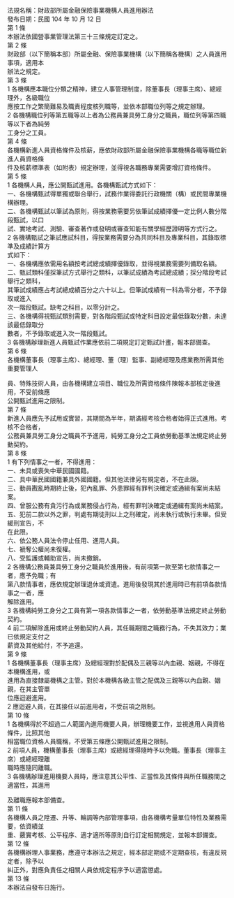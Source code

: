 法規名稱：財政部所屬金融保險事業機構人員進用辦法  
發布日期：民國 104 年 10 月 12 日  
第 1 條  
本辦法依國營事業管理法第三十三條規定訂定之。  
第 2 條  
財政部（以下簡稱本部）所屬金融、保險事業機構（以下簡稱各機構）之人員進用事項，適用本  
辦法之規定。  
第 3 條  
1 各機構應本職位分類之精神，建立人事管理制度，除董事長（理事主席）、總經理外，各級職位  
應按工作之繁簡難易及職責程度核列職等，並依本部職位列等之規定辦理。  
2 各機構職位列等第五職等以上者為公務員兼具勞工身分之職員，職位列等第四職等以下者為純勞  
工身分之工員。  
第 4 條  
各機構新進人員資格條件及核薪，應依財政部所屬金融保險事業機構各職等職位新進人員資格條  
件及核薪標準表（如附表）規定辦理，並得視各職務專業需要增訂資格條件。  
第 5 條  
1 各機構人員，應公開甄試進用。各機構甄試方式如下：  
一、各機構甄試得單獨或聯合舉行，試務作業得委託行政機關（構）或民間專業機構辦理。  
二、各機構甄試以筆試為原則，得按業務需要另依筆試成績擇優一定比例人數分階段甄試，以口  
試、實地考試、測驗、審查著作或發明或審查知能有關學經歷證明等方式行之。  
2 各機構甄試之筆試應試科目，得按業務需要分為共同科目及專業科目，其錄取標準及成績計算方  
式如下：  
一、各機構應依需用名額按考試總成績擇優錄取，並得視業務需要列備取名額。  
二、甄試類科僅採筆試方式舉行之類科，以筆試成績為考試總成績；採分階段考試舉行之類科，  
其筆試成績應占考試總成績百分之六十以上。但筆試成績有一科為零分者，不予錄取或進入  
次一階段甄試。缺考之科目，以零分計之。  
三、各機構得視甄試類別需要，對各階段甄試或特定科目設定最低錄取分數，未達該最低錄取分  
數者，不予錄取或進入次一階段甄試。  
3 各機構辦理新進人員甄試作業應依前二項規定訂定甄試計畫，報本部備查。  
第 6 條  
各機構董事長（理事主席）、總經理、董（理）監事、副總經理及應業務所需其他重要管理人  


員、特殊技術人員，由各機構建立項目、職位及所需資格條件陳報本部核定後進用，不受前條應  
公開甄試進用之限制。  
第 7 條  
新進人員應先予試用或實習，其期間為半年，期滿經考核合格者始得正式進用。考核不合格者，  
公務員兼具勞工身分之職員不予進用，純勞工身分之工員依勞動基準法規定終止勞動契約。  
第 8 條  
1 有下列情事之一者，不得進用：  
一、未具或喪失中華民國國籍。  
二、具中華民國國籍兼具外國國籍。但其他法律另有規定者，不在此限。  
三、動員戡亂時期終止後，犯內亂罪、外患罪經有罪判決確定或通緝有案尚未結案。  
四、曾服公務有貪污行為或業務侵占行為，經有罪判決確定或通緝有案尚未結案。  
五、犯前二款以外之罪，判處有期徒刑以上之刑確定，尚未執行或執行未畢。但受緩刑宣告，不  
在此限。  
六、依公務人員法令停止任用、進用人員。  
七、褫奪公權尚未復權。  
八、受監護或輔助宣告，尚未撤銷。  
2 各機構公務員兼具勞工身分之職員於進用後，有前項第一款至第七款情事之一者，應予免職；有  
第八款情事者，應依規定辦理退休或資遣。進用後發現其於進用時已有前項各款情事之一者，應  
解除進用。  
3 各機構純勞工身分之工員有第一項各款情事之一者，依勞動基準法規定終止勞動契約。  
4 前二項解除進用或終止勞動契約人員，其任職期間之職務行為，不失其效力；業已依規定支付之  
薪資及其他給付，不予追還。  
第 9 條  
1 各機構董事長（理事主席）及總經理對於配偶及三親等以內血親、姻親，不得在本機構進用，或  
進用為直接隸屬機構之主管。對於本機構各級主管之配偶及三親等以內血親、姻親，在其主管單  
位應迴避進用。  
2 應迴避人員，在其接任以前進用者，不受前項之限制。  
第 10 條  
1 各機構得於不超過二人範圍內進用機要人員，辦理機要工作，並視進用人員資格條件，比照其他  
相當職位資格人員職稱，不受第五條應公開甄試進用之限制。  
2 前項人員，機構董事長（理事主席）或總經理得隨時予以免職。董事長（理事主席）或總經理離  
職時應隨同離職。  
3 各機構辦理進用機要人員時，應注意其公平性、正當性及其條件與所任職務間之適當性，其進用  


及離職應報本部備查。  
第 11 條  
各機構人員之陞遷、升等、輪調等內部管理事項，由各機構考量單位特性及業務需要，依資績並  
重、覈實考核、公平程序、適才適所等原則自行訂定相關規定，並報本部備查。  
第 12 條  
各機構辦理人事業務，應遵守本辦法之規定，經本部定期或不定期查核，有違反規定者，除予以  
糾正外，對應負責任之相關人員依規定程序予以適當懲處。  
第 13 條  
本辦法自發布日施行。  


